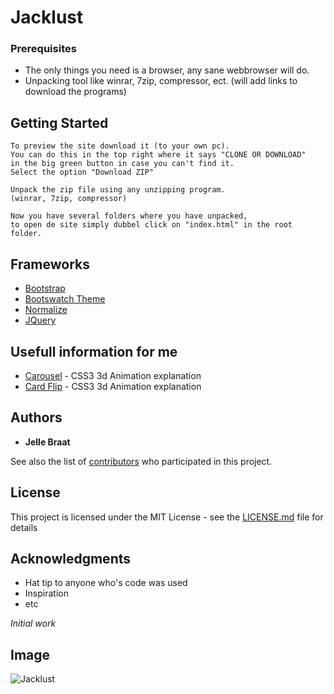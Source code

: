 # Jacklust

### Prerequisites

* The only things you need is a browser, any sane webbrowser will do.
* Unpacking tool like winrar, 7zip, compressor, ect. (will add links to download the programs)

## Getting Started

```
To preview the site download it (to your own pc).
You can do this in the top right where it says "CLONE OR DOWNLOAD"
in the big green button in case you can't find it.
Select the option "Download ZIP"

Unpack the zip file using any unzipping program.
(winrar, 7zip, compressor)

Now you have several folders where you have unpacked, 
to open de site simply dubbel click on "index.html" in the root folder.
```

## Frameworks
* [Bootstrap]()
* [Bootswatch Theme]()
* [Normalize]()
* [JQuery]()

## Usefull information for me
* [Carousel](https://desandro.github.io/3dtransforms/examples/carousel-01.html) - CSS3 3d Animation explanation
* [Card Flip](https://desandro.github.io/3dtransforms/docs/card-flip.html) - CSS3 3d Animation explanation

## Authors

* **Jelle Braat**

See also the list of [contributors](https://github.com/your/project/contributors) who participated in this project.

## License

This project is licensed under the MIT License - see the [LICENSE.md](LICENSE.md) file for details

## Acknowledgments

* Hat tip to anyone who's code was used
* Inspiration
* etc

*Initial work* 

## Image

![Jacklust](https://scontent-amt2-1.xx.fbcdn.net/v/t1.0-9/15673055_1162744440507266_1513757156264181654_n.jpg?oh=a6d8de1512b67b683e05aae9e4dd1769&oe=59995876)
